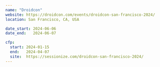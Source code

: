 ```yaml
---
name: "Droidcon"
website: https://droidcon.com/events/droidcon-san-francisco-2024/
location: San Francisco, CA, USA

date_start: 2024-06-06
date_end:   2024-06-07

cfp:
  start: 2024-01-15
  end:   2024-04-07
  site:  https://sessionize.com/droidcon-san-francisco-2024/
---
```


